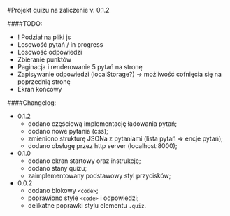 #Projekt quizu na zaliczenie
v. 0.1.2

####TODO:
* ! Podział na pliki js
* Losowość pytań / in progress
* Losowość odpowiedzi
* Zbieranie punktów
* Paginacja i renderowanie 5 pytań na stronę
* Zapisywanie odpowiedzi (localStorage?) -> możliwość cofnięcia się na poprzednią stronę
* Ekran końcowy


####Changelog:
* 0.1.2
  * dodano częściową implementację ładowania pytań;   
  * dodano nowe pytania (css);
  * zmieniono strukturę JSONa z pytaniami (lista pytań => encje pytań);
  * dodano obsługę przez http server (localhost:8000);
* 0.1.0
  * dodano ekran startowy oraz instrukcję;
  * dodano stany quizu;
  * zaimplementowany podstawowy styl przycisków;
* 0.0.2
  * dodano blokowy `<code>`;
  * poprawiono style `<code>` i odpowiedzi;
  * delikatne poprawki stylu elementu `.quiz`.
